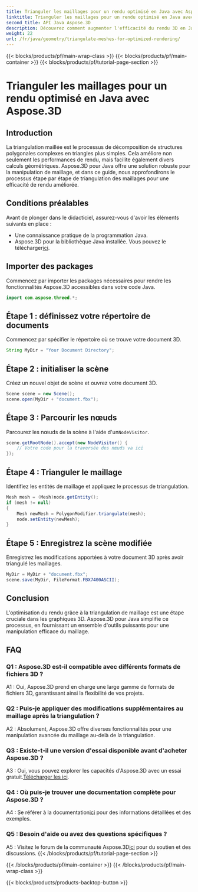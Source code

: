 ```yaml
---
title: Trianguler les maillages pour un rendu optimisé en Java avec Aspose.3D
linktitle: Trianguler les maillages pour un rendu optimisé en Java avec Aspose.3D
second_title: API Java Aspose.3D
description: Découvrez comment augmenter l'efficacité du rendu 3D en Java à l'aide d'Aspose.3D. Triangulez les mailles pour des performances optimales.
weight: 22
url: /fr/java/geometry/triangulate-meshes-for-optimized-rendering/
---
```


{{< blocks/products/pf/main-wrap-class >}}
{{< blocks/products/pf/main-container >}}
{{< blocks/products/pf/tutorial-page-section >}}

# Trianguler les maillages pour un rendu optimisé en Java avec Aspose.3D

## Introduction

La triangulation maillée est le processus de décomposition de structures polygonales complexes en triangles plus simples. Cela améliore non seulement les performances de rendu, mais facilite également divers calculs géométriques. Aspose.3D pour Java offre une solution robuste pour la manipulation de maillage, et dans ce guide, nous approfondirons le processus étape par étape de triangulation des maillages pour une efficacité de rendu améliorée.

## Conditions préalables

Avant de plonger dans le didacticiel, assurez-vous d'avoir les éléments suivants en place :

- Une connaissance pratique de la programmation Java.
-  Aspose.3D pour la bibliothèque Java installée. Vous pouvez le télécharger[ici](https://releases.aspose.com/3d/java/).

## Importer des packages

Commencez par importer les packages nécessaires pour rendre les fonctionnalités Aspose.3D accessibles dans votre code Java.

```java
import com.aspose.threed.*;
```

## Étape 1 : définissez votre répertoire de documents

Commencez par spécifier le répertoire où se trouve votre document 3D.

```java
String MyDir = "Your Document Directory";
```

## Étape 2 : initialiser la scène

Créez un nouvel objet de scène et ouvrez votre document 3D.

```java
Scene scene = new Scene();
scene.open(MyDir + "document.fbx");
```

## Étape 3 : Parcourir les nœuds

 Parcourez les nœuds de la scène à l'aide d'un`NodeVisitor`.

```java
scene.getRootNode().accept(new NodeVisitor() {
    // Votre code pour la traversée des nœuds va ici
});
```

## Étape 4 : Trianguler le maillage

Identifiez les entités de maillage et appliquez le processus de triangulation.

```java
Mesh mesh = (Mesh)node.getEntity();
if (mesh != null)
{
    Mesh newMesh = PolygonModifier.triangulate(mesh);
    node.setEntity(newMesh);
}
```

## Étape 5 : Enregistrez la scène modifiée

Enregistrez les modifications apportées à votre document 3D après avoir triangulé les maillages.

```java
MyDir = MyDir + "document.fbx";
scene.save(MyDir, FileFormat.FBX7400ASCII);
```

## Conclusion

L'optimisation du rendu grâce à la triangulation de maillage est une étape cruciale dans les graphiques 3D. Aspose.3D pour Java simplifie ce processus, en fournissant un ensemble d'outils puissants pour une manipulation efficace du maillage.

## FAQ

### Q1 : Aspose.3D est-il compatible avec différents formats de fichiers 3D ?

A1 : Oui, Aspose.3D prend en charge une large gamme de formats de fichiers 3D, garantissant ainsi la flexibilité de vos projets.

### Q2 : Puis-je appliquer des modifications supplémentaires au maillage après la triangulation ?

A2 : Absolument, Aspose.3D offre diverses fonctionnalités pour une manipulation avancée du maillage au-delà de la triangulation.

### Q3 : Existe-t-il une version d'essai disponible avant d'acheter Aspose.3D ?

 A3 : Oui, vous pouvez explorer les capacités d'Aspose.3D avec un essai gratuit.[Télécharger les ici](https://releases.aspose.com/).

### Q4 : Où puis-je trouver une documentation complète pour Aspose.3D ?

 A4 : Se référer à la documentation[ici](https://reference.aspose.com/3d/java/) pour des informations détaillées et des exemples.

### Q5 : Besoin d'aide ou avez des questions spécifiques ?

 A5 : Visitez le forum de la communauté Aspose.3D[ici](https://forum.aspose.com/c/3d/18) pour du soutien et des discussions.
{{< /blocks/products/pf/tutorial-page-section >}}

{{< /blocks/products/pf/main-container >}}
{{< /blocks/products/pf/main-wrap-class >}}

{{< blocks/products/products-backtop-button >}}
